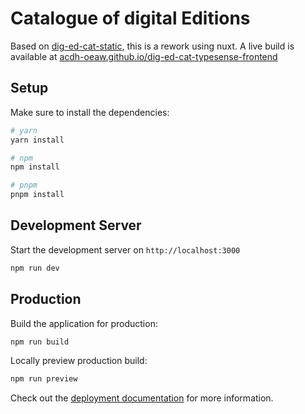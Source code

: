 # Catalogue of digital Editions 

Based on [dig-ed-cat-static](https://github.com/csae8092/dig-ed-cat-static), this is a rework using nuxt. A live build is available at [acdh-oeaw.github.io/dig-ed-cat-typesense-frontend](acdh-oeaw.github.io/dig-ed-cat-typesense-frontend)
## Setup

Make sure to install the dependencies:

```bash
# yarn
yarn install

# npm
npm install

# pnpm
pnpm install
```

## Development Server

Start the development server on `http://localhost:3000`

```bash
npm run dev
```

## Production

Build the application for production:

```bash
npm run build
```

Locally preview production build:

```bash
npm run preview
```

Check out the [deployment documentation](https://nuxt.com/docs/getting-started/deployment) for more information.
